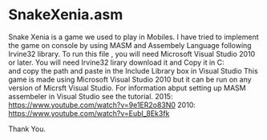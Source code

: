# SnakeXenia.asm
Snake Xenia is a game we used to play in Mobiles. I have tried to implement the game on console by using MASM and Assembely Language following Irvine32 library.
To run this file , you will need
Microsoft Visual Studio 2010 or later.
You will need Irvine32 lirary download it and Copy it in C:\
and copy the path and paste in the Include Library box in Visual Studio
This game is made using Microsoft Visual Studio 2010 but it can be run on any version of Micrsft Visual Studio.
For information abput setting up MASM assembeler in Visual Studio see the tutorial.
2015: https://www.youtube.com/watch?v=9e1ER2o83N0
2010: https://www.youtube.com/watch?v=EubI_8Ek3fk

Thank You.
